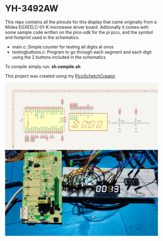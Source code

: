 # YH-3492AW
This repo contains all the pinouts for this display that came originally from a Midea EGXEELC-01-K microwave driver board. Aditionally it comes with some sample code written on the pico-sdk for the pi pico, and the symbol and footprint used in the schematics.

* main.c: Simple counter for testing all digits at once
* testingbuttons.c: Program to go through each segment and each digit using the 2 buttons included in the schematics

To compile simply run: **sh compile.sh**

This project was created using my [PicoSchetchCreator](https://github.com/pedrohcs8/PicoSchetchCreator)

![General Schematic](display_schematic.png)
![Real World Testing](test.jpg)
